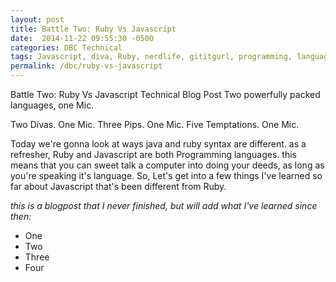 ```yaml
---
layout: post
title: Battle Two: Ruby Vs Javascript
date:  2014-11-22 09:55:30 -0500
categories: DBC Technical
tags: Javascript, diva, Ruby, nerdlife, gititgurl, programming, languages, syntax, #DBCJavaScript
permalink: /dbc/ruby-vs-javascript
---
```


Battle Two: Ruby Vs Javascript Technical Blog Post Two powerfully packed languages, one Mic.

Two Divas. One Mic. Three Pips. One Mic. Five Temptations. One Mic.

Today we're gonna look at ways java and ruby syntax are different. as a refresher, Ruby and Javascript are both Programming languages. this means that you can sweet talk a computer into doing your deeds, as long as you're speaking it's language. So, Let's get into a few things I've learned so far about Javascript that's been different from Ruby.

*this is a blogpost that I never finished, but will add what I've learned since then:*
- One
- Two
- Three
- Four
